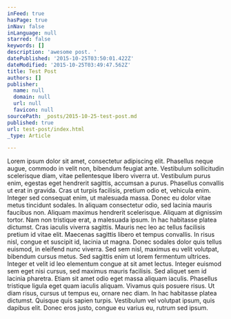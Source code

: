 ```yaml
---
inFeed: true
hasPage: true
inNav: false
inLanguage: null
starred: false
keywords: []
description: 'awesome post. '
datePublished: '2015-10-25T03:50:01.422Z'
dateModified: '2015-10-25T03:49:47.562Z'
title: Test Post
authors: []
publisher:
  name: null
  domain: null
  url: null
  favicon: null
sourcePath: _posts/2015-10-25-test-post.md
published: true
url: test-post/index.html
_type: Article

---
```

Lorem ipsum dolor sit amet, consectetur adipiscing elit. Phasellus neque augue, commodo in velit non, bibendum feugiat ante. Vestibulum sollicitudin scelerisque diam, vitae pellentesque libero viverra ut. Vestibulum purus enim, egestas eget hendrerit sagittis, accumsan a purus. Phasellus convallis ut erat in gravida. Cras ut turpis facilisis, pretium odio et, vehicula enim. Integer sed consequat enim, ut malesuada massa. Donec eu dolor vitae metus tincidunt sodales. In aliquam consectetur odio, sed lacinia mauris faucibus non. Aliquam maximus hendrerit scelerisque. Aliquam at dignissim tortor. Nam non tristique erat, a malesuada ipsum. In hac habitasse platea dictumst. Cras iaculis viverra sagittis. Mauris nec leo ac tellus facilisis pretium id vitae elit. Maecenas sagittis libero et tempus convallis. In risus nisl, congue et suscipit id, lacinia ut magna.
Donec sodales dolor quis tellus euismod, in eleifend nunc viverra. Sed sem nisl, maximus eu velit volutpat, bibendum cursus metus. Sed sagittis enim ut lorem fermentum ultrices. Integer et velit id leo elementum congue at sit amet lectus. Integer euismod sem eget nisi cursus, sed maximus mauris facilisis. Sed aliquet sem id lacinia pharetra. Etiam sit amet odio eget massa aliquam iaculis. Phasellus tristique ligula eget quam iaculis aliquam. Vivamus quis posuere risus. Ut diam risus, cursus ut tempus eu, ornare nec diam. In hac habitasse platea dictumst. Quisque quis sapien turpis. Vestibulum vel volutpat ipsum, quis dapibus elit. Donec eros justo, congue eu varius eu, rutrum sed ipsum.
